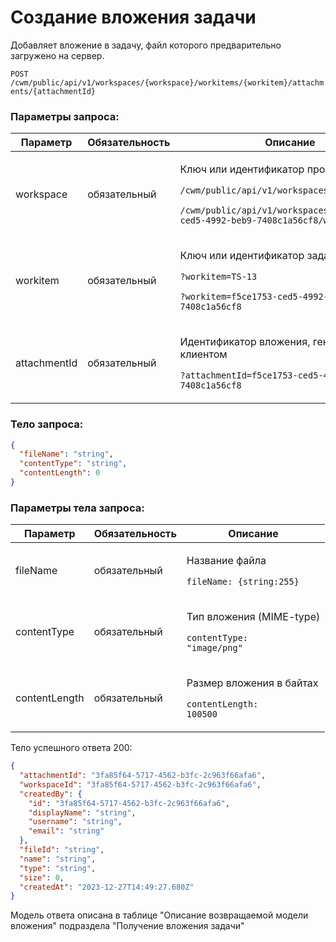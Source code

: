 # Создание вложения задачи

Добавляет вложение в задачу, файл которого предварительно загружено на сервер.

`POST /cwm/public/api/v1/workspaces/{workspace}/workitems/{workitem}/attachments/{attachmentId}`

### Параметры запроса:

| Параметр     | Обязательность | Описание                                                                                                                                                                                                  |
| ------------ | -------------- | --------------------------------------------------------------------------------------------------------------------------------------------------------------------------------------------------------- |
| workspace    | обязательный   | <p>Ключ или идентификатор пространства</p><p><code>/cwm/public/api/v1/workspaces/KEY/workitems</code></p><p><code>/cwm/public/api/v1/workspaces/f5ce1753-ced5-4992-beb9-7408c1a56cf8/workitems</code></p> |
| workitem     | обязательный   | <p>Ключ или идентификатор задачи</p><p><code>?workitem=TS-13</code></p><p><code>?workitem=f5ce1753-ced5-4992-beb9-7408c1a56cf8</code></p>                                                                 |
| attachmentId | обязательный   | <p>Идентификатор вложения, генерируется клиентом</p><p><code>?attachmentId=f5ce1753-ced5-4992-beb9-7408c1a56cf8</code></p>                                                                                |

### Тело запроса:

```json
{
  "fileName": "string",
  "contentType": "string",
  "contentLength": 0
}
```

### Параметры тела запроса:

| Параметр      | Обязательность | Описание                                                                    |
| ------------- | -------------- | --------------------------------------------------------------------------- |
| fileName      | обязательный   | <p>Название файла</p><p><code>fileName: {string:255}</code></p>             |
| contentType   | обязательный   | <p>Тип вложения (MIME-type)</p><p><code>contentType: "image/png"</code></p> |
| contentLength | обязательный   | <p>Размер вложения в байтах</p><p><code>contentLength: 100500</code></p>    |

Тело успешного ответа 200:

```json
{
  "attachmentId": "3fa85f64-5717-4562-b3fc-2c963f66afa6",
  "workspaceId": "3fa85f64-5717-4562-b3fc-2c963f66afa6",
  "createdBy": {
    "id": "3fa85f64-5717-4562-b3fc-2c963f66afa6",
    "displayName": "string",
    "username": "string",
    "email": "string"
  },
  "fileId": "string",
  "name": "string",
  "type": "string",
  "size": 0,
  "createdAt": "2023-12-27T14:49:27.680Z"
}
```

Модель ответа описана в таблице "Описание возвращаемой модели вложения" подраздела "Получение вложения задачи"
